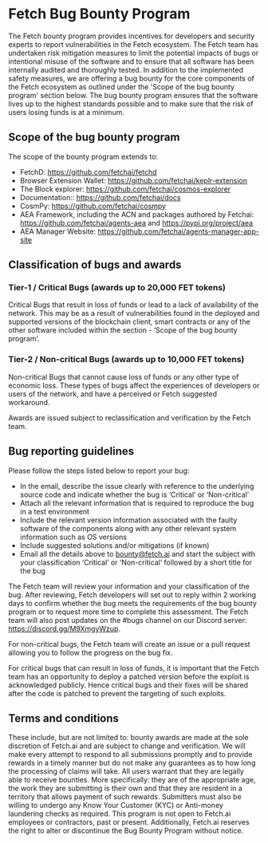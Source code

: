 # Fetch Bug Bounty Program

The Fetch bounty program provides incentives for developers and security experts to report vulnerabilities in the Fetch ecosystem. The Fetch team has undertaken risk mitigation measures to limit the potential impacts of bugs or intentional misuse of the software and to ensure that all software has been internally audited and thoroughly tested. In addition to the implemented safety measures, we are offering a bug bounty for the core components of the Fetch ecosystem as outlined under the 'Scope of the bug bounty program' section below. The bug bounty program ensures that the software lives up to the highest standards possible and to make sure that the risk of users losing funds is at a minimum.

## Scope of the bug bounty program

The scope of the bounty program extends to:

- FetchD: <https://github.com/fetchai/fetchd>
- Browser Extension Wallet: <https://github.com/fetchai/keplr-extension>
- The Block explorer: <https://github.com/fetchai/cosmos-explorer>
- Documentation:: <https://github.com/fetchai/docs>
- CosmPy: <https://github.com/fetchai/cosmpy>
- AEA Framework, including the ACN and packages authored by Fetchai: <https://github.com/fetchai/agents-aea> and <https://pypi.org/project/aea>
- AEA Manager Website: <https://github.com/fetchai/agents-manager-app-site>

## Classification of bugs and awards

### Tier-1 / Critical Bugs (awards up to 20,000 FET tokens)

Critical Bugs that result in loss of funds or lead to a lack of availability of the network. This may be as a result of vulnerabilities found in the deployed and supported versions of the blockchain client, smart contracts or any of the other software included within the section - ‘Scope of the bug bounty program’.

### Tier-2 / Non-critical Bugs (awards up to 10,000 FET tokens)

Non-critical Bugs that cannot cause loss of funds or any other type of economic loss. These types of bugs affect the experiences of developers or users of the network, and have a perceived or Fetch suggested workaround.

Awards are issued subject to reclassification and verification by the Fetch team.

## Bug reporting guidelines

Please follow the steps listed below to report your bug:

- In the email, describe the issue clearly with reference to the underlying source code and indicate whether the bug is ‘Critical’ or ‘Non-critical’
- Attach all the relevant information that is required to reproduce the bug in a test environment
- Include the relevant version information associated with the faulty software of the components along with any other relevant system information such as OS versions
- Include suggested solutions and/or mitigations (if known)
- Email all the details above to bounty@fetch.ai and start the subject with your classification ‘Critical’ or ‘Non-critical’ followed by a short title for the bug

The Fetch team will review your information and your classification of the bug. After reviewing, Fetch developers will set out to reply within 2 working days to confirm whether the bug meets the requirements of the bug bounty program or to request more time to complete this assessment. The Fetch team will also post updates on the #bugs channel on our Discord server: <https://discord.gg/M9XmgyWzup>.

For non-critical bugs, the Fetch team will create an issue or a pull request allowing you to follow the progress on the bug fix.

For critical bugs that can result in loss of funds, it is important that the Fetch team has an opportunity to deploy a patched version before the exploit is acknowledged publicly. Hence critical bugs and their fixes will be shared after the code is patched to prevent the targeting of such exploits.

## Terms and conditions

These include, but are not limited to: bounty awards are made at the sole discretion of Fetch.ai and are subject to change and verification. We will make every attempt to respond to all submissions promptly and to provide rewards in a timely manner but do not make any guarantees as to how long the processing of claims will take. All users warrant that they are legally able to receive bounties. More specifically: they are of the appropriate age, the work they are submitting is their own and that they are resident in a territory that allows payment of such rewards. Submitters must also be willing to undergo any Know Your Customer (KYC) or Anti-money laundering checks as required. This program is not open to Fetch.ai employees or contractors, past or present. Additionally, Fetch.ai reserves the right to alter or discontinue the Bug Bounty Program without notice.
